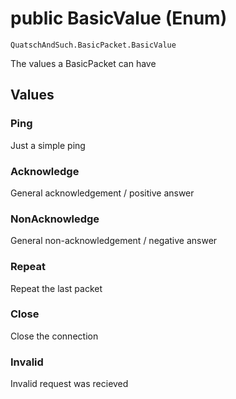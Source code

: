 # public BasicValue (Enum)
`QuatschAndSuch.BasicPacket.BasicValue`  

The values a BasicPacket can have


## Values

### Ping
Just a simple ping


### Acknowledge
General acknowledgement / positive answer


### NonAcknowledge
General non-acknowledgement / negative answer


### Repeat
Repeat the last packet


### Close
Close the connection


### Invalid
Invalid request was recieved

